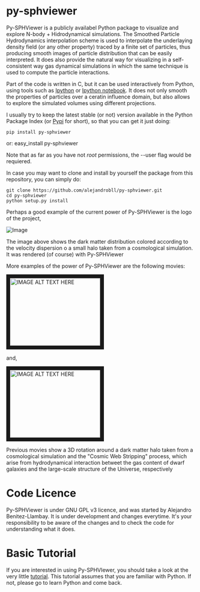 # py-sphviewer

Py-SPHViewer is a publicly availabel Python package to visualize and explore N-body + Hidrodynamical simulations. The Smoothed Particle Hydrodynamics interpolation scheme is used to interpolate the underlaying density field (or any other property) traced by a finite set of particles, thus producing smooth images of particle distribution that can be easily interpreted. It does also provide the natural way for visualizing in a self-consistent way gas dynamical simulations in which the same technique is used to compute the particle interactions.

Part of the code is written in C, but it can be used interactively from Python, using tools such as [Ipython](http://ipython.org/) or [Ipython notebook](http://ipython.org/). It does not only smooth the properties of particles over a ceratin influence domain, but also allows to explore the simulated volumes using different projections. 
 
I usually try to keep the latest stable (or not) version available in the Python Package Index (or [Pypi](https://pypi.python.org/pypi?:action=display&name=py-sphviewer&version=0.166) for short), so that you can get it just doing:

    pip install py-sphviewer 

or:
    easy_install py-sphviewer 

Note that as far as you have not *root* permissions, the --user flag would be requiered.

In case you may want to clone and install by yourself the package from this repository, you can simply do:

    git clone https://github.com/alejandrobll/py-sphviewer.git
    cd py-sphviewer
    python setup.py install

Perhaps a good example of the current power of Py-SPHViewer is the logo of the project, 

![Image](https://raw.githubusercontent.com/alejandrobll/py-sphviewer/master/wiki/pysph-logo_small.png)

The image above shows the dark matter distribution colored according to the velocity dispersion o a small halo taken from a cosmological simulation. It was rendered (of course) with Py-SPHViewer

More examples of the power of Py-SPHViewer are the following movies:

<a href="http://www.youtube.com/watch?feature=player_embedded&v=O6Adwk41J58
" target="_blank"><img src="http://img.youtube.com/vi/O6Adwk41J58/0.jpg" 
alt="IMAGE ALT TEXT HERE" width="240" height="180" border="10" /></a>

and, 

<a href="http://www.youtube.com/watch?feature=player_embedded&v=XOcCguGU0cE
" target="_blank"><img src="http://img.youtube.com/vi/XOcCguGU0cE/0.jpg" 
alt="IMAGE ALT TEXT HERE" width="240" height="180" border="10" /></a>

Previous movies show a 3D rotation around a dark matter halo taken from a cosmological simulation and the "Cosmic Web Stripping" process, which arise from hydrodynamical interaction betweet the gas content of dwarf galaxies and the large-scale structure of the Universe, respectively

# Code Licence

Py-SPHViewer is under GNU GPL v3 licence, and was started by Alejandro Benitez-Llambay. It is under development and changes everytime. It's your responsibility to be aware of the changes and to check the code for understanding what it does.

# Basic Tutorial

If you are interested in using Py-SPHVIewer, you should take a look at the very little [tutorial](http://nbviewer.ipython.org/urls/raw.githubusercontent.com/alejandrobll/py-sphviewer/master/wiki/tutorial_sphviewer.ipynb). This tutorial assumes that you are familiar with Python. If not, please go to learn Python and come back. 





